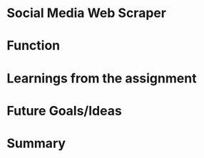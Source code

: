 # Social Media Web Scraper


# Function 


# Learnings from the assignment


# Future Goals/Ideas


# Summary


